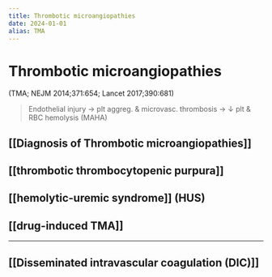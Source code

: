 ```yaml
---
title: Thrombotic microangiopathies
date: 2024-01-01
alias: TMA
---
```

# Thrombotic microangiopathies

(TMA; NEJM 2014;371:654; Lancet 2017;390:681)
> Endothelial injury → plt aggreg. & microvasc. thrombosis → ↓ plt & RBC hemolysis (MAHA)

## [[Diagnosis of Thrombotic microangiopathies]]
## [[thrombotic thrombocytopenic purpura]]
## [[hemolytic-uremic syndrome]] (HUS)
## [[drug-induced TMA]]

---

## [[Disseminated intravascular coagulation (DIC)]]
